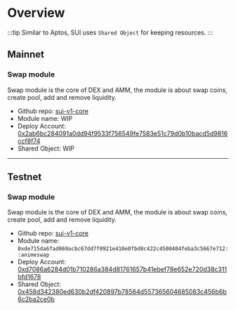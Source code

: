 # Overview

:::tip
Similar to Aptos, SUI uses `Shared Object` for keeping resources.
:::

## Mainnet
### Swap module
Swap module is the core of DEX and AMM, the module is about swap coins, create pool, add and remove liquidity.
* Github repo: [sui-v1-core](https://github.com/AnimeSwap/sui-v1-core/tree/v1.0.0)
* Module name: WIP
* Deploy Account: [0x2ab6bc284091a0dd94f9533f756549fe7583e51c79d0b10bacd5d9816ccf8f74](https://explorer.sui.io/address/0x2ab6bc284091a0dd94f9533f756549fe7583e51c79d0b10bacd5d9816ccf8f74?network=mainnet)
* Shared Object: WIP

------

## Testnet

### Swap module
Swap module is the core of DEX and AMM, the module is about swap coins, create pool, add and remove liquidity.
* Github repo: [sui-v1-core](https://github.com/AnimeSwap/sui-v1-core)
* Module name: `0xde715da6fad069acbc67dd7f0921e410e0fbd8c422c4500404feba3c5667e712::animeswap`
* Deploy Account: [0xd7086a6284d01b710286a384d81761657b41ebef78e652e720d38c311bfd1678](https://explorer.sui.io/address/0xd7086a6284d01b710286a384d81761657b41ebef78e652e720d38c311bfd1678?network=testnet)
* Shared Object: [0x458d342380ed630b2df420897b78564d557365604685083c456b6b6c2ba2ce0b](https://explorer.sui.io/object/0x458d342380ed630b2df420897b78564d557365604685083c456b6b6c2ba2ce0b?network=testnet)